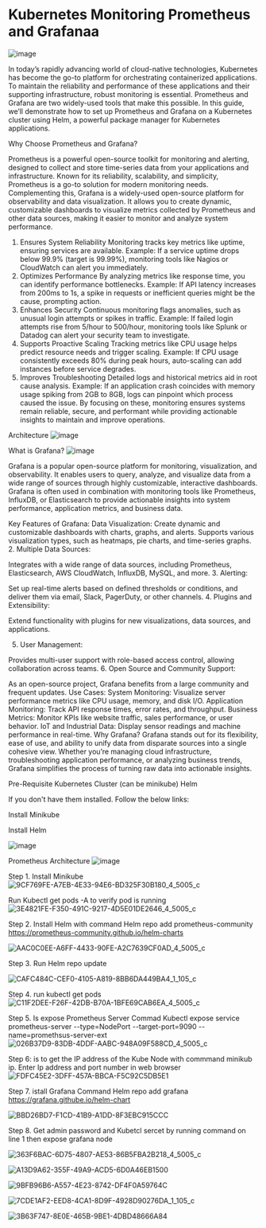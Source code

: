 # Kubernetes Monitoring Prometheus and Grafanaa

![image](https://github.com/user-attachments/assets/69bcd56b-1a47-4bad-8738-f5914f9cae21)

In today’s rapidly advancing world of cloud-native technologies, Kubernetes has become the go-to platform for orchestrating containerized applications. To maintain the reliability and performance of these applications and their supporting infrastructure, robust monitoring is essential. Prometheus and Grafana are two widely-used tools that make this possible. In this guide, we’ll demonstrate how to set up Prometheus and Grafana on a Kubernetes cluster using Helm, a powerful package manager for Kubernetes applications.

 Why Choose Prometheus and Grafana?

Prometheus is a powerful open-source toolkit for monitoring and alerting, designed to collect and store time-series data from your applications and infrastructure. Known for its reliability, scalability, and simplicity, Prometheus is a go-to solution for modern monitoring needs. Complementing this, Grafana is a widely-used open-source platform for observability and data visualization. It allows you to create dynamic, customizable dashboards to visualize metrics collected by Prometheus and other data sources, making it easier to monitor and analyze system performance.

1. Ensures System Reliability
Monitoring tracks key metrics like uptime, ensuring services are available.
Example: If a service uptime drops below 99.9% (target is 99.99%), monitoring tools like Nagios or CloudWatch can alert you immediately.
2. Optimizes Performance
By analyzing metrics like response time, you can identify performance bottlenecks.
Example: If API latency increases from 200ms to 1s, a spike in requests or inefficient queries might be the cause, prompting action.
3. Enhances Security
Continuous monitoring flags anomalies, such as unusual login attempts or spikes in traffic.
Example: If failed login attempts rise from 5/hour to 500/hour, monitoring tools like Splunk or Datadog can alert your security team to investigate.
4. Supports Proactive Scaling
Tracking metrics like CPU usage helps predict resource needs and trigger scaling.
Example: If CPU usage consistently exceeds 80% during peak hours, auto-scaling can add instances before service degrades.
5. Improves Troubleshooting
Detailed logs and historical metrics aid in root cause analysis.
Example: If an application crash coincides with memory usage spiking from 2GB to 8GB, logs can pinpoint which process caused the issue.
By focusing on these, monitoring ensures systems remain reliable, secure, and performant while providing actionable insights to maintain and improve operations.

Architecture
![image](https://github.com/user-attachments/assets/ab5f083e-6253-40fa-aeef-f7853b510615)

What is Grafana?
![image](https://github.com/user-attachments/assets/e2e25e62-f3b5-4cd1-a7b5-448976e4d36a)

Grafana is a popular open-source platform for monitoring, visualization, and observability. It enables users to query, analyze, and visualize data from a wide range of sources through highly customizable, interactive dashboards. Grafana is often used in combination with monitoring tools like Prometheus, InfluxDB, or Elasticsearch to provide actionable insights into system performance, application metrics, and business data.

Key Features of Grafana:
Data Visualization:
Create dynamic and customizable dashboards with charts, graphs, and alerts.
Supports various visualization types, such as heatmaps, pie charts, and time-series graphs.
2. Multiple Data Sources:

Integrates with a wide range of data sources, including Prometheus, Elasticsearch, AWS CloudWatch, InfluxDB, MySQL, and more.
3. Alerting:

Set up real-time alerts based on defined thresholds or conditions, and deliver them via email, Slack, PagerDuty, or other channels.
4. Plugins and Extensibility:

Extend functionality with plugins for new visualizations, data sources, and applications.

5. User Management:

Provides multi-user support with role-based access control, allowing collaboration across teams.
6. Open Source and Community Support:

As an open-source project, Grafana benefits from a large community and frequent updates.
Use Cases:
System Monitoring: Visualize server performance metrics like CPU usage, memory, and disk I/O.
Application Monitoring: Track API response times, error rates, and throughput.
Business Metrics: Monitor KPIs like website traffic, sales performance, or user behavior.
IoT and Industrial Data: Display sensor readings and machine performance in real-time.
Why Grafana?
Grafana stands out for its flexibility, ease of use, and ability to unify data from disparate sources into a single cohesive view. Whether you’re managing cloud infrastructure, troubleshooting application performance, or analyzing business trends, Grafana simplifies the process of turning raw data into actionable insights.




Pre-Requisite
Kubernetes Cluster (can be minikube)
Helm

If you don't have them installed. Follow the below links:

Install Minikube

Install Helm


![image](https://github.com/rogerbarrow/Prometheus-Grafana/assets/46138186/5c00bd08-09ed-4f69-a1bb-6f618274c8a4)

Prometheus Architecture
![image](https://github.com/rogerbarrow/Prometheus-Grafana/assets/46138186/551a502d-c461-4be3-b78a-f6c036c7679f)

Step 1. Install Minikube
![9CF769FE-A7EB-4E33-94E6-BD325F30B180_4_5005_c](https://github.com/rogerbarrow/Prometheus-Grafana/assets/46138186/19dfb006-a93e-478f-849d-0b5c972267fc)

Run Kubectl get pods -A to verify pod is running
![3E4821FE-F350-491C-9217-4D5E01DE2646_4_5005_c](https://github.com/rogerbarrow/Prometheus-Grafana/assets/46138186/8e20ddc8-457e-40d5-beb1-4e56c11138db)

Step 2. Install Helm  with command Helm repo add prometheus-community https://prometheus-community.github.io/helm-charts

![AAC0C0EE-A6FF-4433-90FE-A2C7639CF0AD_4_5005_c](https://github.com/rogerbarrow/Prometheus-Grafana/assets/46138186/e1e771de-75ff-407d-927d-73579d820483)

Step 3. Run Helm repo update

 ![CAFC484C-CEF0-4105-A819-8BB6DA449BA4_1_105_c](https://github.com/rogerbarrow/Prometheus-Grafana/assets/46138186/73b8b3b4-c3e2-4287-a496-82bf34126ed6)

Step 4. run kubectl get pods
![C11F2DEE-F26F-42DB-B70A-1BFE69CAB6EA_4_5005_c](https://github.com/rogerbarrow/Prometheus-Grafana/assets/46138186/957f639c-f859-4041-9ea6-104c281529ef)

Step 5. Is expose Prometheus Server
    Commad  Kubectl expose service prometheus-server --type=NodePort --target-port=9090 --name=promethsus-server-ext
    ![026B37D9-83DB-4DDF-AABC-948A09F588CD_4_5005_c](https://github.com/rogerbarrow/Prometheus-Grafana/assets/46138186/1d4f23d8-4c39-43cf-ac8b-4b89b04b8846)

Step 6: is to get the IP address of the Kube Node with commmand minikub ip. Enter Ip address and port number in web browser
![FDFC45E2-3DFF-457A-BBCA-F5C92C5DB5E1](https://github.com/rogerbarrow/Prometheus-Grafana/assets/46138186/5ec11e0b-b4e7-45d4-b0c6-0512f929213a)

Step 7. istall Grafana      Command   Helm repo add grafana https://grafana.githube.io/helm-chart

![BBD26BD7-F1CD-41B9-A1DD-8F3EBC915CCC](https://github.com/rogerbarrow/Prometheus-Grafana/assets/46138186/8568e61f-0f06-433e-a125-d180685dcdac)


Step 8. Get admin password and Kubetcl sercet by running command on line 1 then expose grafana node

![363F6BAC-6D75-4807-AE53-86B5FBA2B218_4_5005_c](https://github.com/rogerbarrow/Prometheus-Grafana/assets/46138186/18f75d0f-6422-4b58-ae69-01b2fc39344d)


![A13D9A62-355F-49A9-ACD5-6D0A46EB1500](https://github.com/rogerbarrow/Prometheus-Grafana/assets/46138186/cfa6331b-e1dc-413c-b76d-a1b5670b031b)

![9BFB96B6-A557-4E23-8742-DF4F0A59764C](https://github.com/rogerbarrow/Prometheus-Grafana/assets/46138186/58276f23-2a8a-40f4-ab73-962739b28bea)



![7CDE1AF2-EED8-4CA1-8D9F-4928D90276DA_1_105_c](https://github.com/rogerbarrow/Prometheus-Grafana/assets/46138186/25a90246-edcc-4301-a4f4-ec93331ce4ac)



![3B63F747-8E0E-465B-9BE1-4DBD48666A84](https://github.com/rogerbarrow/Prometheus-Grafana/assets/46138186/8b8edfd1-c51d-4a0a-a643-375896ae7619)


